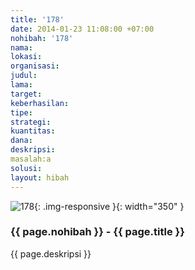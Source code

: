 ```yaml
---
title: '178'
date: 2014-01-23 11:08:00 +07:00
nohibah: '178'
nama:
lokasi:
organisasi:
judul:
lama:
target:
keberhasilan:
tipe:
strategi:
kuantitas:
dana:
deskripsi:
masalah:a
solusi:
layout: hibah
---
```


![178](/static/img/hibahcms/178.png){: .img-responsive }{: width="350" }

### {{ page.nohibah }} - {{ page.title }}

{{ page.deskripsi }}
